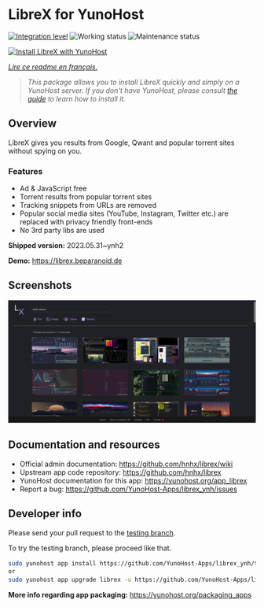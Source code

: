 <!--
N.B.: This README was automatically generated by https://github.com/YunoHost/apps/tree/master/tools/README-generator
It shall NOT be edited by hand.
-->

# LibreX for YunoHost

[![Integration level](https://dash.yunohost.org/integration/librex.svg)](https://dash.yunohost.org/appci/app/librex) ![Working status](https://ci-apps.yunohost.org/ci/badges/librex.status.svg) ![Maintenance status](https://ci-apps.yunohost.org/ci/badges/librex.maintain.svg)

[![Install LibreX with YunoHost](https://install-app.yunohost.org/install-with-yunohost.svg)](https://install-app.yunohost.org/?app=librex)

*[Lire ce readme en français.](./README_fr.md)*

> *This package allows you to install LibreX quickly and simply on a YunoHost server.
If you don't have YunoHost, please consult [the guide](https://yunohost.org/#/install) to learn how to install it.*

## Overview

LibreX gives you results from Google, Qwant and popular torrent sites without spying on you. 

### Features

- Ad & JavaScript free
- Torrent results from popular torrent sites
- Tracking snippets from URLs are removed
- Popular social media sites (YouTube, Instagram, Twitter etc.) are replaced with privacy friendly front-ends
- No 3rd party libs are used


**Shipped version:** 2023.05.31~ynh2

**Demo:** https://librex.beparanoid.de

## Screenshots

![Screenshot of LibreX](./doc/screenshots/screenshot.png)

## Documentation and resources

* Official admin documentation: <https://github.com/hnhx/librex/wiki>
* Upstream app code repository: <https://github.com/hnhx/librex>
* YunoHost documentation for this app: <https://yunohost.org/app_librex>
* Report a bug: <https://github.com/YunoHost-Apps/librex_ynh/issues>

## Developer info

Please send your pull request to the [testing branch](https://github.com/YunoHost-Apps/librex_ynh/tree/testing).

To try the testing branch, please proceed like that.

``` bash
sudo yunohost app install https://github.com/YunoHost-Apps/librex_ynh/tree/testing --debug
or
sudo yunohost app upgrade librex -u https://github.com/YunoHost-Apps/librex_ynh/tree/testing --debug
```

**More info regarding app packaging:** <https://yunohost.org/packaging_apps>

